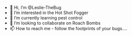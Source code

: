 - 👋 Hi, I’m @Leslie-TheBug
- 👀 I’m interested in the Hot Shot Fogger
- 🌱 I’m currently learning pest control
- 💞️ I’m looking to collaborate on Roach Bombs
- 📫 How to reach me - follow the footprints of your bugs....

<!---
Leslie-TheBug/Leslie-TheBug is a ✨ special ✨ repository because its `README.md` (this file) appears on your GitHub profile.
You can click the Preview link to take a look at your changes.
--->
